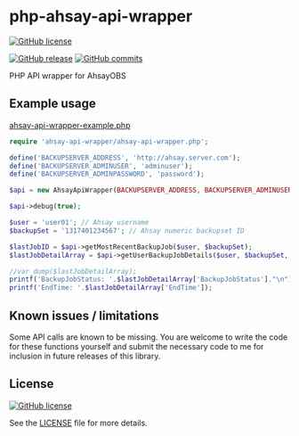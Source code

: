 # php-ahsay-api-wrapper
[![GitHub license](https://img.shields.io/github/license/hannesbe/php-ahsay-api-wrapper.svg)](https://raw.githubusercontent.com/hannesbe/php-ahsay-api-wrapper/master/LICENSE)

[![GitHub release](https://img.shields.io/github/release/hannesbe/php-ahsay-api-wrapper.svg)](https://github.com/hannesbe/php-ahsay-api-wrapper/releases) [![GitHub commits](https://img.shields.io/github/commits-since/hannesbe/php-ahsay-api-wrapper/1.1.1.svg)](https://github.com/hannesbe/php-ahsay-api-wrapper/commits/1.1)

PHP API wrapper for AhsayOBS

## Example usage

[ahsay-api-wrapper-example.php](ahsay-api-wrapper-example.php)
```php
require 'ahsay-api-wrapper/ahsay-api-wrapper.php';

define('BACKUPSERVER_ADDRESS', 'http://ahsay.server.com');
define('BACKUPSERVER_ADMINUSER', 'adminuser');
define('BACKUPSERVER_ADMINPASSWORD', 'password');

$api = new AhsayApiWrapper(BACKUPSERVER_ADDRESS, BACKUPSERVER_ADMINUSER, BACKUPSERVER_ADMINPASSWORD);

$api->debug(true);

$user = 'user01'; // Ahsay username
$backupSet = '1317401234567'; // Ahsay numeric backupset ID

$lastJobID = $api->getMostRecentBackupJob($user, $backupSet);
$lastJobDetailArray = $api->getUserBackupJobDetails($user, $backupSet, $lastJobID)['@attributes'];

//var_dump($lastJobDetailArray);
printf('BackupJobStatus: '.$lastJobDetailArray['BackupJobStatus']."\n");
printf('EndTime: '.$lastJobDetailArray['EndTime']);

```
## Known issues / limitations
Some API calls are known to be missing.  You are welcome to write the code for these functions yourself and submit the necessary code to me for inclusion in future releases of this library.

## License
[![GitHub license](https://img.shields.io/github/license/hannesbe/php-ahsay-api-wrapper.svg)](https://raw.githubusercontent.com/hannesbe/php-ahsay-api-wrapper/master/LICENSE)

See the [LICENSE](LICENSE) file for more details.
